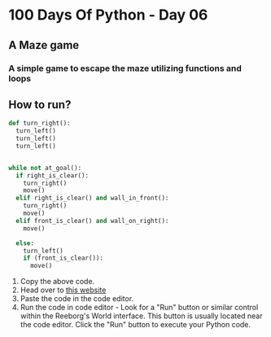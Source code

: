 # 100 Days Of Python - Day 06

## A Maze game

### A simple game to escape the maze utilizing functions and loops

## How to run?

```python
def turn_right():
  turn_left()
  turn_left()
  turn_left()


while not at_goal():
  if right_is_clear():
    turn_right()
    move()
  elif right_is_clear() and wall_in_front():
    turn_right()
    move()
  elif front_is_clear() and wall_on_right():
    move()

  else:
    turn_left()
    if (front_is_clear()):
      move()

```

1. Copy the above code.
2. Head over to [this website](https://reeborg.ca/reeborg.html?lang=en&mode=python&menu=worlds%2Fmenus%2Freeborg_intro_en.json&name=Maze&url=worlds%2Ftutorial_en%2Fmaze1.json)
3. Paste the code in the code editor.
4. Run the code in code editor - Look for a "Run" button or similar control within the Reeborg's World interface. This button is usually located near the code editor. Click the "Run" button to execute your Python code.
